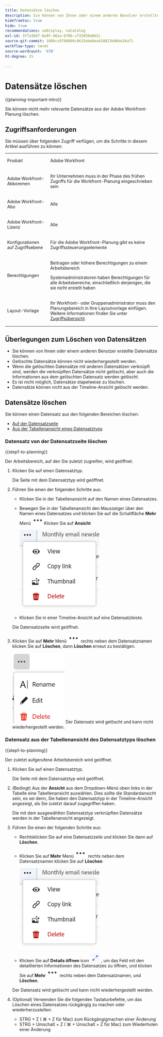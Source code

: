 ```yaml
---
title: Datensätze löschen
description: Sie können von Ihnen oder einem anderen Benutzer erstellte Datensätze löschen. Gelöschte Datensätze können nicht wiederhergestellt werden.
hidefromtoc: true
hide: true
recommendations: noDisplay, noCatalog
exl-id: 3f7a3667-8a9f-462a-b706-cf15850a0d1c
source-git-commit: 160bcc8796666c9615ebe8ead18813b96be26a71
workflow-type: tm+mt
source-wordcount: '478'
ht-degree: 2%

---
```


<!--update the metadata with real information when making this available in TOC and in the left nav-->

# Datensätze löschen

{{planning-important-intro}}

Sie können nicht mehr relevante Datensätze aus der Adobe Workfront-Planung löschen.

## Zugriffsanforderungen

Sie müssen über folgenden Zugriff verfügen, um die Schritte in diesem Artikel ausführen zu können:

<table style="table-layout:auto">
 <col>
 </col>
 <col>
 </col>
 <tbody>
    <tr>
<tr>
<td>
   <p> Produkt</p> </td>
   <td>
   <p> Adobe Workfront</p> </td>
  </tr>  
 <td role="rowheader"><p>Adobe Workfront-Abkommen</p></td>
   <td>
<p>Ihr Unternehmen muss in der Phase des frühen Zugriffs für die Workfront-Planung eingeschrieben sein </p>
   </td>
  </tr>
  <tr>
   <td role="rowheader"><p>Adobe Workfront-Abo</p></td>
   <td>
<p>Alle</p>
   </td>
  </tr>
  <tr>
   <td role="rowheader"><p>Adobe Workfront-Lizenz</p>
   </td>
   <td>
   <p>Alle</p> 
  </td>
  </tr>

<tr>
   <td role="rowheader"><p>Konfigurationen auf Zugriffsebene</p></td>
   <td> <p>Für die Adobe Workfront-Planung gibt es keine Zugriffssteuerungselemente </p>  
</td>
  </tr>

<tr>
   <td role="rowheader"><p>Berechtigungen</p></td>
   <td> <p>Beitragen oder höhere Berechtigungen zu einem Arbeitsbereich</a> </p>  
   <p>Systemadministratoren haben Berechtigungen für alle Arbeitsbereiche, einschließlich derjenigen, die sie nicht erstellt haben</p>
</td>
  </tr>
<tr>
   <td role="rowheader"><p>Layout-Vorlage</p></td>
   <td> <p>Ihr Workfront- oder Gruppenadministrator muss den Planungsbereich in Ihre Layoutvorlage einfügen. Weitere Informationen finden Sie unter <a href="/help/quicksilver/planning/access/access-overview.md">Zugriffsübersicht</a>. </p>  
</td>
  </tr>

</tbody>
</table>


<!--Maybe enable this at GA - but Planning is not supposed to have Access controls in the Workfront Access Level: 
>[!NOTE]
>
>If you don't have access, ask your Workfront administrator if they set additional restrictions in your access level. For information on how a Workfront administrator can change your access level, see [Create or modify custom access levels](/help/quicksilver/administration-and-setup/add-users/configure-and-grant-access/create-modify-access-levels.md). -->

## Überlegungen zum Löschen von Datensätzen

* Sie können von Ihnen oder einem anderen Benutzer erstellte Datensätze löschen.
* Gelöschte Datensätze können nicht wiederhergestellt werden. <!--the above statements (and in the metadata description) will change with access levels and recycle bin??-->
* Wenn die gelöschten Datensätze mit anderen Datensätzen verknüpft sind, werden die verknüpften Datensätze nicht gelöscht, aber auch die Informationen aus dem gelöschten Datensatz werden gelöscht.
* Es ist nicht möglich, Datensätze stapelweise zu löschen. <!--this will probably change-->
* Datensätze können nicht aus der Timeline-Ansicht gelöscht werden.

## Datensätze löschen

Sie können einen Datensatz aus den folgenden Bereichen löschen:

* [Auf der Datensatzseite](#delete-a-record-from-the-records-page)
* [Aus der Tabellenansicht eines Datensatztyps](#delete-a-record-from-the-record-type-table-view)

### Datensatz von der Datensatzseite löschen

{{step1-to-planning}}

Der Arbeitsbereich, auf den Sie zuletzt zugreifen, wird geöffnet.

1. Klicken Sie auf einen Datensatztyp.

   Die Seite mit dem Datensatztyp wird geöffnet.
1. Führen Sie einen der folgenden Schritte aus:

   * Klicken Sie in der Tabellenansicht auf den Namen eines Datensatzes.
   * Bewegen Sie in der Tabellenansicht den Mauszeiger über den Namen eines Datensatzes und klicken Sie auf die Schaltfläche **Mehr** Menü ![](assets/more-menu.png)Klicken Sie auf **Ansicht**

     ![](assets/contextual-menu-for-record-row.png)
   * Klicken Sie in einer Timeline-Ansicht auf eine Datensatzleiste.

   Die Datensatzseite wird geöffnet.

1. Klicken Sie auf **Mehr** Menü ![](assets/more-menu.png) rechts neben dem Datensatznamen klicken Sie auf **Löschen**, dann **Löschen** erneut zu bestätigen.

   ![](assets/more-menu-options-from-record-details-page.png) <!--ensure the options have not changed or been renamed-->
Der Datensatz wird gelöscht und kann nicht wiederhergestellt werden.

### Datensatz aus der Tabellenansicht des Datensatztyps löschen

{{step1-to-planning}}

Der zuletzt aufgerufene Arbeitsbereich wird geöffnet.

1. Klicken Sie auf einen Datensatztyp.

   Die Seite mit dem Datensatztyp wird geöffnet.
1. (Bedingt) Aus der **Ansicht** aus dem Dropdown-Menü oben links in der Tabelle eine Tabellenansicht auswählen. Dies sollte die Standardansicht sein, es sei denn, Sie haben den Datensatztyp in der Timeline-Ansicht angezeigt, als Sie zuletzt darauf zugegriffen haben.

   Die mit dem ausgewählten Datensatztyp verknüpften Datensätze werden in der Tabellenansicht angezeigt.
1. Führen Sie einen der folgenden Schritte aus:

   * Rechtsklicken Sie auf eine Datensatzzeile und klicken Sie dann auf **Löschen**.
   * Klicken Sie auf **Mehr** Menü ![](assets/more-menu.png) rechts neben dem Datensatznamen klicken Sie auf **Löschen**

     ![](assets/contextual-menu-for-record-row.png)

   * Klicken Sie auf **Details öffnen** icon ![](assets/open-details-icon-in-table-name-field.png) , um das Feld mit den detaillierten Informationen des Datensatzes zu öffnen, und klicken Sie auf **Mehr** ![](assets/more-menu.png) rechts neben dem Datensatznamen, und **Löschen**.

   Der Datensatz wird gelöscht und kann nicht wiederhergestellt werden.

1. (Optional) Verwenden Sie die folgenden Tastaturbefehle, um das Löschen eines Datensatzes rückgängig zu machen oder wiederherzustellen:

   * STRG + Z ( ⌘ + Z für Mac) zum Rückgängigmachen einer Änderung
   * STRG + Umschalt + Z ( ⌘ + Umschalt + Z für Mac) zum Wiederholen einer Änderung
